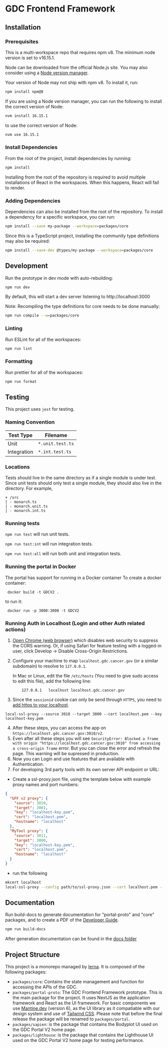 # GDC Frontend Framework

## Installation

### Prerequisites

This is a multi-workspace repo that requires npm v8. The minimum node version is set to v16.15.1.

Node can be downloaded from the official Node.js site. You may also consider using a [Node version manager](https://docs.npmjs.com/cli/v7/configuring-npm/install#using-a-node-version-manager-to-install-nodejs-and-npm).

Your version of Node may not ship with npm v8. To install it, run:

```bash
npm install npm@8
```

If you are using a Node version manager, you can run the following to install the correct version of Node:

```bash
nvm install 16.15.1
```

to use the correct version of Node:

```bash
nvm use 16.15.1
```

### Install Dependencies

From the root of the project, install dependencies by running:

```bash
npm install
```

Installing from the root of the repository is required to avoid
multiple installations of React in the workspaces. When this happens,
React will fail to render.

### Adding Dependencies

Dependencies can also be installed from the root of the repository.
To install a dependency for a specific workspace, you can run:

```bash
npm install --save my-package --workspace=packages/core
```

Since this is a TypeScript project, installing the community type definitions may also be required:

```bash
npm install --save-dev @types/my-package --workspace=packages/core
```

## Development

Run the prototype in dev mode with auto-rebuilding:

```bash
npm run dev
```

By default, this will start a dev server listening to http://localhost:3000

Note: Recompiling the type definitions for core needs to be done manually:

```bash
npm run compile --w=packages/core
```

### Linting

Run ESLint for all of the workspaces:

```bash
npm run lint
```

### Formatting

Run prettier for all of the workspaces:

```bash
npm run format
```

## Testing

This project uses `jest` for testing.

### Naming Convention

| Test Type   | Filename         |
| ----------- | ---------------- |
| Unit        | `*.unit.test.ts` |
| Integration | `*.int.test.ts`  |

### Locations

Tests should live in the same directory as if a single module is under test. Since unit tests should only test a single module, they should also live in the directory.
For example,

```
+ /src
| - monarch.ts
| - monarch.unit.ts
| - monarch.int.ts
```

### Running tests

`npm run test` will run unit tests.

`npm run test:int` will run integration tests.

`npm run test:all` will run both unit and integration tests.

### Running the portal in Docker

The portal has support for running in a Docker container
To create a docker container:

```
 docker build -t GDCV2 .
```

to run it:

```
 docker run -p 3000:3000 -t GDCV2
```

### Running Auth in Localhost (Login and other Auth related actions)

1. [Open Chrome (web browser)](https://alfilatov.com/posts/run-chrome-without-cors/) which disables web security to suppress the CORS warning.
   Or, if using Safari for feature testing with a logged-in user, click Develop -> Disable Cross-Origin Restrictions.
2. Configure your machine to map `localhost.gdc.cancer.gov` (or a similar subdomain) to resolve to `127.0.0.1`.

   In Mac or Linux, edit the file `/etc/hosts` (You need to give sudo access to edit this file), add the following line:

   ```
       127.0.0.1   localhost localhost.gdc.cancer.gov
   ```

3. Since the `sessionid` cookie can only be send through `HTTPS`, you need to [add https to your localhost](https://dev.to/defite/adding-https-to-your-localhost-15hg).

```
local-ssl-proxy --source 3010 --target 3000 --cert localhost.pem --key localhost-key.pem
```

4. After these steps, you can access the app on `https://localhost.gdc.cancer.gov:3010/v2`.
5. Even after all these steps you will see `SecurityError: Blocked a frame with origin "https://localhost.gdc.cancer.gov:3010" from accessing a cross-origin frame` error. But you can close the error and refresh the page. This warning will be supressed in production.
6. Now you can Login and use features that are available with Authentication.
7. For developing 3rd party tools with its own server API endpoint or URL:

- Create a ssl-proxy.json file, using the template below with example proxy names and port numbers:

```json
{
  "GFF v2 proxy": {
    "source": 3010,
    "target": 3001,
    "key": "localhost-key.pem",
    "cert": "localhost.pem",
    "hostname": "localhost"
  },
  "MyTool proxy": {
    "source": 3011,
    "target": 3000,
    "key": "localhost-key.pem",
    "cert": "localhost.pem",
    "hostname": "localhost"
  }
}
```

- run the following

```bash
mkcert localhost
local-ssl-proxy --config path/to/ssl-proxy.json --cert localhost.pem --key localhost-key.pem
```

## Documentation

Run build-docs to generate documentation for "portal-proto" and "core" packages, and
to create a PDF of the [Developer Guide](docs/DevelopersGuide/Developers_Guide.md).

```bash
npm run build-docs
```

After generation documentation can be found in the [docs folder](/docs/)

## Project Structure

This project is a monorepo managed by [lerna](https://lerna.js.org). It is composed of the following packages:

- `packages/core`: Contains the state management and function for accessing the APIs of the GDC.
- `packages/portal-proto`: The GDC Frontend Framework prototype. This is the main package for the project. It uses NextJS
  as the application framework and React as the UI framework. For basic components we use [Mantine.dev](https://v6.mantine.dev/) (version 6), as the UI library as it compatiable
  with our design system and use of [Tailwind CSS](https://tailwindcss.com). Please note that before the final release
  the package will be renamed to `packages/portal`.
- `packages/sapien`: is the package that contains the Bodyplot UI used on the GDC Portal V2 home page.
- `packages/lighthouse`: is the package that contains the Lighthouse UI used on the GDC Portal V2 home page for testing performance.

